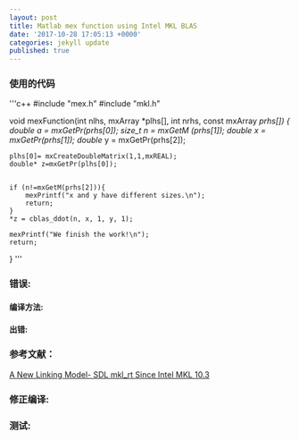 ```yaml
---
layout: post
title: Matlab mex function using Intel MKL BLAS
date: '2017-10-28 17:05:13 +0000'
categories: jekyll update
published: true
--- 
```


### 使用的代码

'''c++
#include "mex.h"
#include "mkl.h"

void mexFunction(int nlhs, mxArray *plhs[], 
        int nrhs, const mxArray *prhs[])
{
    double  a = *mxGetPr(prhs[0]);
    size_t  n =  mxGetM (prhs[1]);
    double* x =  mxGetPr(prhs[1]);
    double* y =  mxGetPr(prhs[2]);
    
    plhs[0]= mxCreateDoubleMatrix(1,1,mxREAL);
    double* z=mxGetPr(plhs[0]);        
    
    
    if (n!=mxGetM(prhs[2])){
        mexPrintf("x and y have different sizes.\n");
        return;
    }
    *z = cblas_ddot(n, x, 1, y, 1);
   
    mexPrintf("We finish the work!\n");
    return;
}
'''

### 错误:
#### 编译方法:
#### 出错:


### 参考文献：
[A New Linking Model- SDL mkl_rt Since Intel MKL 10.3](https://software.intel.com/en-us/articles/a-new-linking-model-single-dynamic-library-mkl_rt-since-intel-mkl-103/)

### 修正编译:

### 测试:

